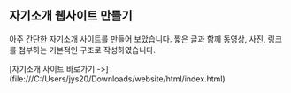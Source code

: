 자기소개 웹사이트 만들기
-

아주 간단한 자기소개 사이트를 만들어 보았습니다.
짧은 글과 함께 동영상, 사진, 링크를 첨부하는 기본적인 구조로 작성하였습니다.

[자기소개 사이트 바로가기 ->] (file:///C:/Users/jys20/Downloads/website/html/index.html)
